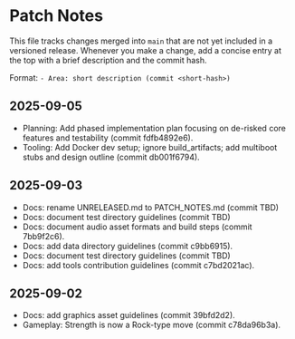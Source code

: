 # Patch Notes

This file tracks changes merged into `main` that are not yet included in a versioned release. Whenever you make a change, add a concise entry at the top with a brief description and the commit hash.

Format: `- Area: short description (commit <short-hash>)`

## 2025-09-05

- Planning: Add phased implementation plan focusing on de-risked core features and testability (commit fdfb4892e6).
- Tooling: Add Docker dev setup; ignore build_artifacts; add multiboot stubs and design outline (commit db001f6794).

## 2025-09-03


- Docs: rename UNRELEASED.md to PATCH_NOTES.md (commit TBD)
- Docs: document test directory guidelines (commit TBD)
- Docs: document audio asset formats and build steps (commit 7bb9f2c6).
- Docs: add data directory guidelines (commit c9bb6915).
- Docs: document test directory guidelines (commit TBD)
- Docs: add tools contribution guidelines (commit c7bd2021ac).


## 2025-09-02

- Docs: add graphics asset guidelines (commit 39bfd2d2).
- Gameplay: Strength is now a Rock-type move (commit c78da96b3a).
